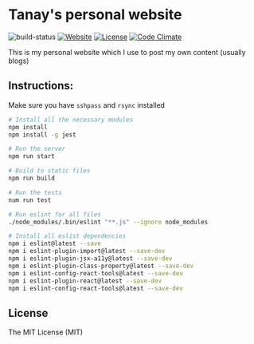 Tanay's personal website
========================

![build-status](https://travis-ci.org/tanayseven/personal_website.svg?branch=master)
[![Website](https://img.shields.io/website-up-down-green-red/https/tanayseven.com.svg?label=hosted_on_server)](https://tanayseven.com)
[![License](https://img.shields.io/github/license/tanayseven/personal_website.svg)](LICENSE.txt)
[![Code Climate](https://img.shields.io/codeclimate/coverage/github/tanayseven/personal_website.svg)](https://codeclimate.com/github/tanayseven/personal_website)

This is my personal website which I use to post my own content (usually blogs)

Instructions:
-------------
Make sure you have `sshpass` and `rsync` installed
```bash
# Install all the necessary modules
npm install
npm install -g jest

# Run the server
npm run start

# Build to static files
npm run build

# Run the tests
num run test

# Run eslint for all files
./node_modules/.bin/eslint "**.js" --ignore node_modules

# Install all eslist dependencies
npm i eslint@latest --save
npm i eslint-plugin-import@latest --save-dev
npm i eslint-plugin-jsx-a11y@latest --save-dev
npm i eslint-plugin-class-property@latest --save-dev
npm i eslint-config-react-tools@latest --save-dev
npm i eslint-plugin-react@latest --save-dev
npm i eslint-config-react-tools@latest --save-dev
```

License
-------
The MIT License (MIT)